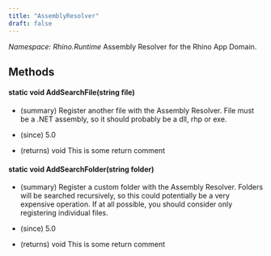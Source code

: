 ```yaml
---
title: "AssemblyResolver"
draft: false
---
```


*Namespace: Rhino.Runtime*
 Assembly Resolver for the Rhino App Domain. 
## Methods
#### static void AddSearchFile(string file)
- (summary) 
     Register another file with the Assembly Resolver. File must be a .NET assembly, 
     so it should probably be a dll, rhp or exe.
     
- (since) 5.0
- (returns) void This is some return comment
#### static void AddSearchFolder(string folder)
- (summary) 
     Register a custom folder with the Assembly Resolver. Folders will be 
     searched recursively, so this could potentially be a very expensive operation. 
     If at all possible, you should consider only registering individual files.
     
- (since) 5.0
- (returns) void This is some return comment
